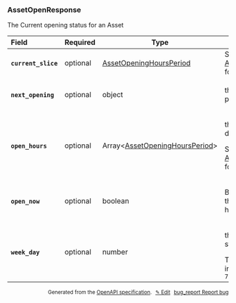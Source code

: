<!--- This is a generated file, do not edit! -->
<!--- [START woosmap_http_schema_assetopenresponse] -->
<h3 class="schema-object" id="AssetOpenResponse">AssetOpenResponse</h3>

The Current opening status for an Asset

| Field                                                                                                                | Required | Type                                                                                       | Description                                                                                                                                                                                    |
| :------------------------------------------------------------------------------------------------------------------- | -------- | ------------------------------------------------------------------------------------------ | ---------------------------------------------------------------------------------------------------------------------------------------------------------------------------------------------- |
| <h4 id="AssetOpenResponse-current_slice" class="add-link schema-object-property-key"><code>current_slice</code></h4> | optional | [AssetOpeningHoursPeriod](#AssetOpeningHoursPeriod "AssetOpeningHoursPeriod")              | See [AssetOpeningHoursPeriod](#AssetOpeningHoursPeriod "AssetOpeningHoursPeriod") for more information.                                                                                        |
| <h4 id="AssetOpenResponse-next_opening" class="add-link schema-object-property-key"><code>next_opening</code></h4>   | optional | object                                                                                     | <div class="nonref-property-description"><p>the next opening hours period</p></div>                                                                                                            |
| <h4 id="AssetOpenResponse-open_hours" class="add-link schema-object-property-key"><code>open_hours</code></h4>       | optional | Array&lt;[AssetOpeningHoursPeriod](#AssetOpeningHoursPeriod "AssetOpeningHoursPeriod")&gt; | <div class="ref-property-description"><p>the opening hours for the day</p><p>See <a href="#AssetOpeningHoursPeriod">AssetOpeningHoursPeriod</a> for more information.</div>                    |
| <h4 id="AssetOpenResponse-open_now" class="add-link schema-object-property-key"><code>open_now</code></h4>           | optional | boolean                                                                                    | <div class="nonref-property-description"><p>Boolean value indicating the status of the opening hours</p></div>                                                                                 |
| <h4 id="AssetOpenResponse-week_day" class="add-link schema-object-property-key"><code>week_day</code></h4>           | optional | number                                                                                     | <div class="nonref-property-description"><p>the day of the week starting from 1 to 7</p><div class="notranslate">The allowed values include: `1`, `2`, `3`, `4`, `5`, `6`, and `7`</div></div> |

<p style="text-align: right; font-size: smaller;">Generated from the <a data-label="openapi-github" href="https://github.com/woosmap/openapi-specification" title="Woosmap OpenAPI Specification" class="external">OpenAPI specification</a>.
<a data-label="openapi-github-woosmap-http-schema-assetopenresponse" data-action="edit" style="margin-left: 5px;" href="https://github.com/woosmap/openapi-specification/blob/main/specification/schemas/AssetOpenResponse.yml" title="Edit on GitHub">✎ Edit</a>
<a data-label="openapi-github-woosmap-http-schema-assetopenresponse" data-action="bug" style="margin-left: 5px;" href="https://github.com/woosmap/openapi-specification/issues/new?assignees=&labels=type%3A+bug%2C+triage+me&template=bug_report.md&title=[schemas] Bug - AssetOpenResponse" title="File bug for schemas on GitHub"><span class="material-icons">bug_report</span> Report bug</a>
</p>

<!--- [END woosmap_http_schema_assetopenresponse] -->
